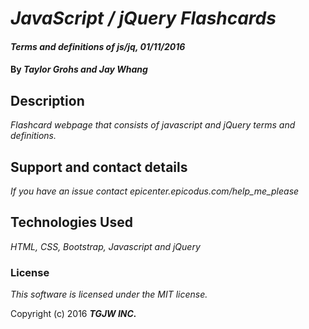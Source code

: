 # _JavaScript / jQuery Flashcards_

#### _Terms and definitions of js/jq, 01/11/2016_

#### By _**Taylor Grohs and Jay Whang**_

## Description

_Flashcard webpage that consists of javascript and jQuery terms and definitions._

## Support and contact details

_If you have an issue contact epicenter.epicodus.com/help_me_please_

## Technologies Used

_HTML, CSS, Bootstrap, Javascript and jQuery_

### License

*This software is licensed under the MIT license.*

Copyright (c) 2016 **_TGJW INC._**
